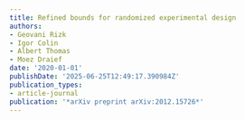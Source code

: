```yaml
---
title: Refined bounds for randomized experimental design
authors:
- Geovani Rizk
- Igor Colin
- Albert Thomas
- Moez Draief
date: '2020-01-01'
publishDate: '2025-06-25T12:49:17.390984Z'
publication_types:
- article-journal
publication: '*arXiv preprint arXiv:2012.15726*'
---
```

